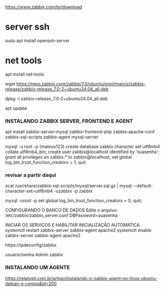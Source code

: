 ###

https://www.zabbix.com/br/download

# server ssh
sudo apt install openssh-server

# net tools 
apt install net-tools

wget https://repo.zabbix.com/zabbix/7.0/ubuntu/pool/main/z/zabbix-release/zabbix-release_7.0-2+ubuntu24.04_all.deb

dpkg -i zabbix-release_7.0-2+ubuntu24.04_all.deb

apt update


### INSTALANDO ZABBIX SERVER, FRONTEND E AGENT
apt install zabbix-server-mysql zabbix-frontend-php zabbix-apache-conf zabbix-sql-scripts zabbix-agent mysql-server

mysql -u root -p (mateus123)
create database zabbix character set utf8mb4 collate utf8mb4_bin;
create user zabbix@localhost identified by 'suasenha';
grant all privileges on zabbix.* to zabbix@localhost;
set global log_bin_trust_function_creators = 1;
quit

### revisar a partir daqui

zcat /usr/share/zabbix-sql-scripts/mysql/server.sql.gz | mysql --default-character-set=utf8mb4 -uzabbix -p zabbix

mysql -uroot -p
set global log_bin_trust_function_creators = 0;
quit;

CONFIGURANDO O BANCO DE DADOS
Edite o arquivo: /etc/zabbix/zabbix_server.conf
DBPassword=suasenha

INICIAR OS SERVIÇOS E HABILITAR INICIALIZAÇÃO AUTOMATICA
systemctl restart zabbix-server zabbix-agent apache2
systemctl enable zabbix-server zabbix-agent apache2

https://ipdeconfig/zabbix

usuario/senha
Admin
zabbix


### INSTALANDO UM AGENTE

https://relatosti.com.br/artigo/instalando-o-zabbix-agent-no-linux-ubuntu-debian-e-centos&id=200


